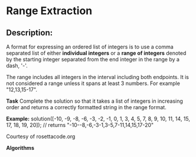 # Range Extraction
## Description:
A format for expressing an ordered list of integers is to use a comma separated list of either __individual integers__ or a __range of integers__ denoted by the starting integer separated from the end integer in the range by a dash, '-'. 

The range includes all integers in the interval including both endpoints. It is not considered a range unless it spans at least 3 numbers. For example "12,13,15-17".

__Task__
Complete the solution so that it takes a list of integers in increasing order and returns a correctly formatted string in the range format.

__Example:__
solution([-10, -9, -8, -6, -3, -2, -1, 0, 1, 3, 4, 5, 7, 8, 9, 10, 11, 14, 15, 17, 18, 19, 20]);
// returns "-10--8,-6,-3-1,3-5,7-11,14,15,17-20"

Courtesy of rosettacode.org

**Algorithms**